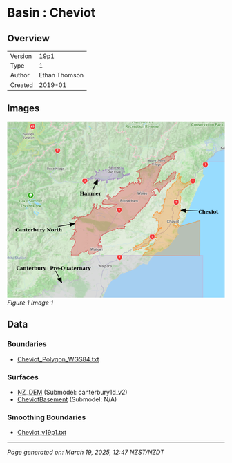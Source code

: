 # Basin : Cheviot

## Overview
|         |                     |
|---------|---------------------|
| Version | 19p1           |
| Type    | 1        |
| Author  | Ethan Thomson            |
| Created | 2019-01           |


## Images
![](../images/basins/cheviot_hanmer_northcanterbury.png)
*Figure 1 Image 1*

## Data
### Boundaries
- [Cheviot_Polygon_WGS84.txt](../../velocity_modelling/Data/SI_BASINS/Cheviot_Polygon_WGS84.txt)

### Surfaces
- [NZ_DEM](../../velocity_modelling/Data/DEM/NZ_DEM_HD.in) (Submodel: canterbury1d_v2)
- [CheviotBasement](../../velocity_modelling/Data/SI_BASINS/Cheviot_Basement_WGS84_v0p0.in) (Submodel: N/A)

### Smoothing Boundaries
- [Cheviot_v19p1.txt](../../velocity_modelling/Data/Boundaries/Smoothing/Cheviot_v19p1.txt)

---
*Page generated on: March 19, 2025, 12:47 NZST/NZDT*
